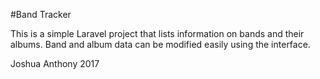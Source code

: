 #Band Tracker

This is a simple Laravel project that lists information on bands and their albums. Band and album data can be modified easily using the interface.

Joshua Anthony 2017
